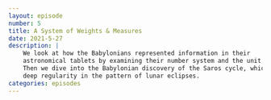 ```yaml
---
layout: episode
number: 5
title: A System of Weights & Measures
date: 2021-5-27
description: |
    We look at how the Babylonians represented information in their
    astronomical tablets by examining their number system and the unit system.
    Then we dive into the Babylonian discovery of the Saros cycle, which was a
    deep regularity in the pattern of lunar eclipses.
categories: episodes
---
```

